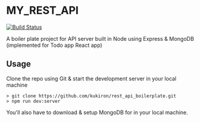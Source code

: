 # MY_REST_API

[![Build Status](https://travis-ci.org/kukiron/rest_api_boilerplate.svg?branch=master)](https://travis-ci.org/kukiron/rest_api_boilerplate)

A boiler plate project for API server built in Node using Express & MongoDB (implemented for Todo app React app)

## Usage

Clone the repo using Git & start the development server in your local machine

```shell
> git clone https://github.com/kukiron/rest_api_boilerplate.git
> npm run dev:server
```

You'll also have to download & setup MongoDB for in your local machine.

